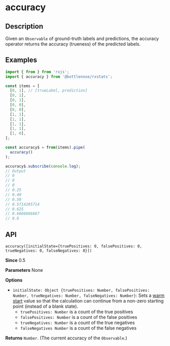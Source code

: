 # accuracy

## Description

Given an `Observable` of ground-truth labels and predictions, the accuracy operator returns the accuracy \(trueness\) of the predicted labels.

## Examples

```javascript
import { from } from 'rxjs';
import { accuracy } from '@bottlenose/rxstats';

const items = [
  [0, 1], // [trueLabel, prediction]
  [0, 1],
  [0, 1],
  [0, 0],
  [0, 0],
  [1, 1],
  [1, 1],
  [1, 1],
  [1, 1],
  [1, 0],
];

const accuracy$ = from(items).pipe(
  accuracy()
);

accuracy$.subscribe(console.log);
// Output
// 0
// 0
// 0
// 0.25
// 0.40
// 0.50
// 0.5714285714
// 0.625
// 0.6666666667
// 0.6
```

## API
```
accuracy([initialState={truePositives: 0, falsePositives: 0, trueNegatives: 0, falseNegatives: 0}])
```

**Since**
0.5

**Parameters**
None

**Options**
* `initialState: Object {truePositives: Number, falsePositives: Number, trueNegatives: Number, falseNegatives: Number}`: Sets a [warm start](https://app.gitbook.com/@brianbuccaneer/s/rxjs-stats/guides/warmstarts) value so that the calculation can continue from a non-zero starting point (instead of a blank state).
  * `truePositives: Number` is a count of the true positives
  * `falsePositives: Number` is a count of the false positives
  * `trueNegatives: Number` is a count of the true negatives
  * `falseNegatives Number` is a count of the false negatives

**Returns**
`Number`. (The current accuracy of the `Observable`.)

